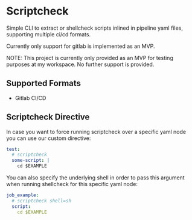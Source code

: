 # Scriptcheck

Simple CLI to extract or shellcheck scripts inlined in pipeline yaml files, supporting
multiple ci/cd formats.

Currently only support for gitlab is implemented as an MVP.

NOTE: This project is currently only provided as an MVP for testing purposes
at my workspace. No further support is provided.

## Supported Formats
- Gitlab CI/CD

## Scriptcheck Directive
In case you want to force running scriptcheck over a specific yaml node
you can use our custom directive:

```yaml
test:
  # scriptcheck
  some-script: |
    cd $EXAMPLE
```

You can also specify the underlying shell in order to pass this argument
when running shellcheck for this specific yaml node:

````yaml
job_example:
  # scriptcheck shell=sh
  script:
    cd $EXAMPLE
````